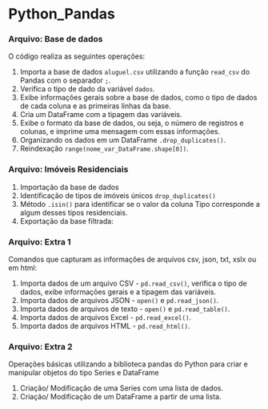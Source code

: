 # Python_Pandas

<h3>Arquivo: Base de dados</h3>
O código realiza as seguintes operações:

1. Importa a base de dados `aluguel.csv` utilizando a função `read_csv` do Pandas com o separador `;`.
2. Verifica o tipo de dado da variável `dados`.
3. Exibe informações gerais sobre a base de dados, como o tipo de dados de cada coluna e as primeiras linhas da base.
4. Cria um DataFrame com a tipagem das variáveis.
5. Exibe o formato da base de dados, ou seja, o número de registros e colunas, e imprime uma mensagem com essas informações.
6. Organizando os dados em um DataFrame `.drop_duplicates()`.
7. Reindexação `range(nome_var_DataFrame.shape[0])`.

<h3>Arquivo: Imóveis Residenciais</h3>

1. Importação da base de dados
2. Identificação de tipos de imóveis únicos `drop_duplicates()`
3. Método `.isin()` para identificar se o valor da coluna Tipo corresponde a algum desses tipos residenciais.
4. Exportação da base filtrada:

<h3>Arquivo: Extra 1</h3>
Comandos que capturam as informações de arquivos csv, json, txt, xslx ou em html:

1. Importa dados de um arquivo CSV - `pd.read_csv()`, verifica o tipo de dados, exibe informações gerais e a tipagem das variáveis.
2. Importa dados de arquivos JSON - `open()` e `pd.read_json()`.
3. Importa dados de arquivos de texto - `open()` e `pd.read_table()`.
4. Importa dados de arquivos Excel - `pd.read_excel()`.
5. Importa dados de arquivos HTML - `pd.read_html()`.

<h3>Arquivo: Extra 2</h3>
Operações básicas utilizando a biblioteca pandas do Python para criar e manipular objetos do tipo Series e DataFrame

1. Criação/ Modificação de uma Series com uma lista de dados.
2. Criação/ Modificação de um DataFrame a partir de uma lista.




